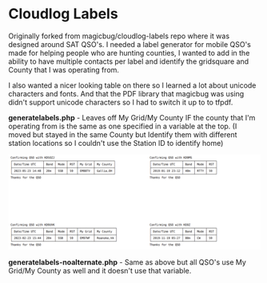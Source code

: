 # Cloudlog Labels
Originally forked from magicbug/cloudlog-labels repo where it was designed around SAT QSO's.  I needed a label generator for mobile QSO's made for helping people who are hunting counties, I wanted to add in the ability to have multiple contacts per label and identify the gridsquare and County that I was operating from.  

I also wanted a nicer looking table on there so I learned a lot about unicode characters and fonts.  And that the PDF library that magicbug was using didn't support unicode characters so I had to switch it up to to tfpdf.

**generatelabels.php** - Leaves off My Grid/My County IF the county that I'm operating from is the same as one specified in a variable at the top.  (I moved but stayed in the same County but Identify them with different station locations so I couldn't use the Station ID to identify home)

![Sample](images/sample.png)

**generatelabels-noalternate.php** - Same as above but all QSO's use My Grid/My County as well and it doesn't use that variable.


